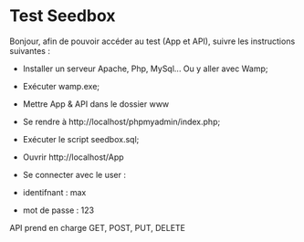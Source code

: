 # Test Seedbox

Bonjour, afin de pouvoir accéder au test (App et API), suivre les instructions suivantes :

- Installer un serveur Apache, Php, MySql... Ou y aller avec Wamp;
- Exécuter wamp.exe;

- Mettre App & API dans le dossier www
- Se rendre à http://localhost/phpmyadmin/index.php;
- Exécuter le script seedbox.sql;

- Ouvrir http://localhost/App
- Se connecter avec le user :
- identifnant : max
- mot de passe : 123
 
 API prend en charge GET, POST, PUT, DELETE

